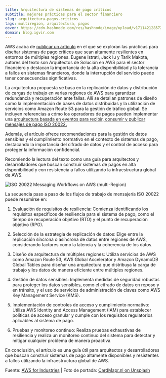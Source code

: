 ```yaml
---
title: Arquitectura de sistemas de pago críticos
subtitle: mejores prácticas para el sector financiero
slug: arquitectura-pagos-criticos
tags: multiregion, arquitectura, pagos
cover: https://cdn.hashnode.com/res/hashnode/image/upload/v1711421285720/ABxl740lg.jpg?auto=format
domain: blog.igvir.com
---
```

AWS acaba de [publicar un artículo](https://aws.amazon.com/blogs/industries/architecting-critical-payment-systems-for-multi-region-resiliency/) en el que se exploran las prácticas para diseñar sistemas de pago críticos que sean altamente resilientes en entornos de múltiples regiones. Eugene Istrati, Jack Iu y Tarik Makota, autores del texto son Arquitectos de Solución en AWS para el sector financiero y destacan la importancia de la alta disponibilidad y la tolerancia a fallos en sistemas financieros, donde la interrupción del servicio puede tener consecuencias significativas.

La arquitectura propuesta se basa en la replicación de datos y distribución de cargas de trabajo en varias regiones de AWS para garantizar redundancia y recuperación ante fallas. Allí se detallan patrones de diseño como la implementación de bases de datos distribuidas y la utilización de servicios como Amazon Route 53 para la gestión de tráfico global. Se incluyen referencias a cómo los operadores de pagos pueden implementar una [arquitectura basada en eventos para recibir, consumir y publicar mensajes de pago ISO 20022.](https://aws.amazon.com/solutions/guidance/iso-20022-messaging-workflows-on-aws/)

Además, el artículo ofrece recomendaciones para la gestión de datos sensibles y el cumplimiento normativo en el contexto de sistemas de pago, destacando la importancia del cifrado de datos y el control de acceso para proteger la información confidencial.

Recomiendo la lectura del texto como una guía para arquitectos y desarrolladores que buscan construir sistemas de pagos en alta disponibilidad y con resistencia a fallos utilizando la infraestructura global de AWS.

![ISO 20022 Messaging Workflows on AWS (multi-Region)
](https://cdn.hashnode.com/res/hashnode/image/upload/v1711421098046/Tc5slQ2gm.png?auto=format)

La secuencia paso a paso de los flujos de trabajo de mensajería ISO 20022 puede resumirse en:

1. Evaluación de requisitos de resiliencia: Comienza identificando los requisitos específicos de resiliencia para el sistema de pago, como el tiempo de recuperación objetivo (RTO) y el punto de recuperación objetivo (RPO).

1. Selección de la estrategia de replicación de datos: Elige entre la replicación síncrona o asíncrona de datos entre regiones de AWS, considerando factores como la latencia y la coherencia de los datos.

1. Diseño de arquitectura de múltiples regiones: Utiliza servicios de AWS como Amazon Route 53, AWS Global Accelerator y Amazon DynamoDB Global Tables para diseñar una arquitectura que distribuya la carga de trabajo y los datos de manera eficiente entre múltiples regiones.

1. Gestión de datos sensibles: Implementa medidas de seguridad robustas para proteger los datos sensibles, como el cifrado de datos en reposo y en tránsito, y el uso de servicios de administración de claves como AWS Key Management Service (KMS).

1. Implementación de controles de acceso y cumplimiento normativo: Utiliza AWS Identity and Access Management (IAM) para establecer políticas de acceso granular y cumple con los requisitos regulatorios aplicables al sistema de pago.

1. Pruebas y monitoreo continuo: Realiza pruebas exhaustivas de resiliencia y realiza un monitoreo continuo del sistema para detectar y mitigar cualquier problema de manera proactiva.

En conclusión, el artículo es una guía útil para arquitectos y desarrolladores que buscan construir sistemas de pago altamente disponibles y resistentes a fallos utilizando la infraestructura global de AWS. 

Fuente: [AWS for Industries](https://aws.amazon.com/blogs/industries/architecting-critical-payment-systems-for-multi-region-resiliency/) | 
Foto de portada: [CardMapr.nl on Unsplash
](https://unsplash.com/@cardmapr) 